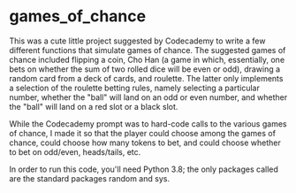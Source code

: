 # games_of_chance

This  was a cute little project suggested by Codecademy to write a few different functions that simulate games of chance. The suggested games of chance included flipping a coin, Cho Han (a game in which, essentially, one bets on whether the sum of two rolled dice will be even or odd), drawing a random card from a deck of cards, and roulette. The latter only implements a selection of the roulette betting rules, namely selecting a particular number, whether the "ball" will land on an odd or even number, and whether the "ball" will land on a red slot or a black slot. 

While the Codecademy prompt was to hard-code calls to the various games of chance, I made it so that the player could choose among the games of chance, could choose how many tokens to bet, and could choose whether to bet on odd/even, heads/tails, etc.

In order to run this code, you'll need Python 3.8; the only packages called are the standard packages random and sys. 
